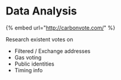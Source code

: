 # Data Analysis

{% embed url="http://carbonvote.com/" %}

Research existent  votes on

* Filtered / Exchange addresses
* Gas voting
* Public identities
* Timing info

